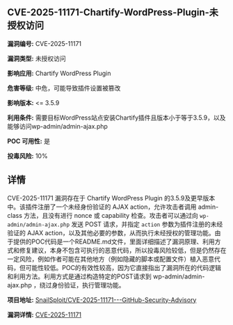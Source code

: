 ## CVE-2025-11171-Chartify-WordPress-Plugin-未授权访问

**漏洞编号:** CVE-2025-11171

**漏洞类型:** 未授权访问

**影响应用:** Chartify WordPress Plugin

**危害等级:** 中危，可能导致插件设置被篡改

**影响版本:** <= 3.5.9

**利用条件:** 需要目标WordPress站点安装Chartify插件且版本小于等于3.5.9，以及能够访问wp-admin/admin-ajax.php

**POC 可用性:** 是

**投毒风险:** 10%

## 详情

CVE-2025-11171 漏洞存在于 Chartify WordPress Plugin 的3.5.9及更早版本中。该插件注册了一个未经身份验证的 AJAX action，允许攻击者调用 admin-class 方法，且没有进行 nonce 或 capability 检查。攻击者可以通过向 `wp-admin/admin-ajax.php` 发送 POST 请求，并指定 `action` 参数为插件注册的未经验证的 AJAX action，以及其他必要的参数，从而执行未经授权的管理功能。由于提供的POC代码是一个README.md文件，里面详细描述了漏洞原理、利用方式和修复建议，本身不包含可执行的恶意代码，所以投毒风险较低，但是仍然存在一定风险，例如作者可能在其他地方（例如隐藏的脚本或配置文件）植入恶意代码，但可能性较低。POC的有效性较高，因为它直接指出了漏洞所在的代码逻辑和利用方法。利用方式是通过构造特定的POST请求到 wp-admin/admin-ajax.php ，绕过身份验证，执行管理功能。

**项目地址:** [SnailSploit/CVE-2025-11171---GitHub-Security-Advisory](https://github.com/SnailSploit/CVE-2025-11171---GitHub-Security-Advisory)

**漏洞详情:** [CVE-2025-11171](https://nvd.nist.gov/vuln/detail/CVE-2025-11171)